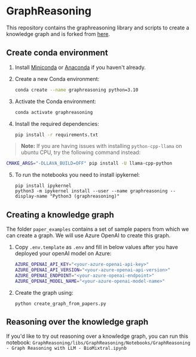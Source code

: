 # GraphReasoning

This repository contains the graphreasoning library and scripts to create a knowledge graph and is forked from [here](https://github.com/lamm-mit/GraphReasoning). 

## Create conda environment

1. Install [Miniconda](https://docs.conda.io/en/latest/miniconda.html) or [Anaconda](https://www.anaconda.com/products/distribution) if you haven't already.

2. Create a new Conda environment:

    ```bash
    conda create --name graphreasoning python=3.10
    ```

3. Activate the Conda environment:

    ```bash
    conda activate graphreasoning
    ```

4. Install the required dependencies:

    ```bash
    pip install -r requirements.txt
    ```

> **Note:** If you are having issues with installing `python-cpp-llama` on ubuntu CPU, try the following command instead:

```bash
CMAKE_ARGS="-DLLAVA_BUILD=OFF" pip install -U llama-cpp-python
```

5. To run the notebooks you need to install ipykernel:
    ```
    pip install ipykernel
    python3 -m ipykernel install --user --name graphreasoning --display-name "Python3 (graphreasoning)"
    ```





## Creating a knowledge graph

The folder `paper_examples` contains a set of sample papers from which we can create a graph. 
We will use Azure OpenAI to create this graph.

1. Copy `.env.template` as `.env` and fill in below values after you have deployed your openAI model on Azure:

    ```bash
    AZURE_OPENAI_API_KEY="<your-azure-openai-api-key>"
    AZURE_OPENAI_API_VERSION="<your-azure-openai-api-version>"
    AZURE_OPENAI_ENDPOINT="<your-azure-openai-endpoint>"
    AZURE_OPENAI_MODEL_NAME="<your-azure-openai-model-name>"
    ```

2. Create the graph using:

    ```
    python create_graph_from_papers.py
    ```

## Reasoning over the knowledge graph

If you'd like to try out reasoning over a knowledge graph, you can run this notebook: `GraphReasoning/libs/GraphReasoning/Notebooks/GraphReasoning - Graph Reasoning with LLM - BioMixtral.ipynb`

<!-- 
## Setup AML Resources

You need the following resources in Azure:

- Azure Machine Learning -->

<!-- 
- Setup environment with terraform
had to enable storage access from all networks to create an environment
- cpu-cluster: Standard_D13_v2 (8 cores, 56 GB RAM, 400 GB disk) -> todo: change this in the terraform? 
- roles to assign to Storage Account. Copy principal and assign blob storage data reader and blob storage data owner and 
Storage Blob Data Contributor, 
- storage account > networking > allow from selected networks
- AML > networking > allow from selected networks -->

<!-- ### Create AML Environment 

- Go to `environment_setup_aml` folder
- Run in terminal:
    ```bash
    python create_env.py
    ``` -->